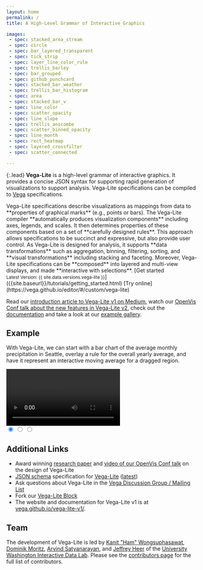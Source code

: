```yaml
---
layout: home
permalink: /
title: A High-Level Grammar of Interactive Graphics

images:
 - spec: stacked_area_stream
 - spec: circle
 - spec: bar_layered_transparent
 - spec: tick_strip
 - spec: layer_line_color_rule
 - spec: trellis_barley
 - spec: bar_grouped
 - spec: github_punchcard
 - spec: stacked_bar_weather
 - spec: trellis_bar_histogram
 - spec: area
 - spec: stacked_bar_v
 - spec: line_color
 - spec: scatter_opacity
 - spec: line_slope
 - spec: trellis_anscombe
 - spec: scatter_binned_opacity
 - spec: line_month
 - spec: rect_heatmap
 - spec: layered_crossfilter
 - spec: scatter_connected

---
```


{:.lead}
**Vega-Lite** is a high-level grammar of interactive graphics. It provides a concise JSON syntax for supporting rapid generation of visualizations to support analysis. Vega-Lite specifications can be compiled to [Vega](http://vega.github.io/vega) specifications.


<span class="lead-columns">
  <span>
    Vega-Lite specifications describe visualizations as mappings from data to **properties of graphical marks** (e.g., points or bars). The Vega-Lite compiler **automatically produces visualization components** including axes, legends, and scales. It then determines properties of these components based on a set of **carefully designed rules**. This approach allows specifications to be succinct and expressive, but also provide user control. As Vega-Lite is designed for analysis, it supports **data transformations** such as aggregation, binning, filtering, sorting, and **visual transformations** including stacking and faceting. Moreover, Vega-Lite specifications can be **composed** into layered and multi-view displays, and made **interactive with selections**.
  </span>
  <span class="lead-buttons">
    [Get started<br><small>Latest Version: {{ site.data.versions.vega-lite }}</small>]({{site.baseurl}}/tutorials/getting_started.html)
    [Try online](https://vega.github.io/editor/#/custom/vega-lite)
  </span>
</span>

Read our [introduction article to Vega-Lite v1 on Medium](https://medium.com/p/438f9215f09e), watch our [OpenVis Conf talk about the new features in Vega-Lite v2](https://www.youtube.com/watch?v=9uaHRWj04D4), check out the [documentation]({{site.baseurl}}/docs/) and take a look at our [example gallery]({{site.baseurl}}/examples/).

## Example

<div id="carousel" class="carousel">
  <p>With Vega-Lite, we can start with a <a class="slide-nav" data-slide="1" data-state="active">bar chart of the average monthly precipitation</a> in Seattle, <a class="slide-nav" data-slide="2">overlay a rule for the overall yearly average</a>, and have it represent <a class="slide-nav" data-slide="3">an interactive moving average for a dragged region</a>.</p>

  <div class="slides">
    <div class="slide" data-state="active">
      <div class="vl-example" data-name="bar_month"></div>
    </div>
    <div class="slide">
      <div class="vl-example" data-name="layer_bar_month"></div>
    </div>
    <div class="slide video-demo">
      <div class="vl-example" data-name="selection_layer_bar_month"></div>
      <video loop>
        <source src="{{site.baseurl}}/site/static/moving-avg.mp4" type="video/mp4">
      </video>
    </div>
  </div>
  <div class="indicators">
    <input class="indicator" name="indicator" data-slide="1" data-state="active" checked type="radio" />
    <input class="indicator" name="indicator" data-slide="2" type="radio" />
    <input class="indicator" name="indicator" data-slide="3" type="radio" />
  </div>
</div>

## Additional Links

* Award winning [research paper](http://idl.cs.washington.edu/papers/vega-lite) and [video of our OpenVis Conf talk](https://www.youtube.com/watch?v=9uaHRWj04D4) on the design of Vega-Lite
* [JSON schema](http://json-schema.org/) specification for [Vega-Lite](https://github.com/vega/schema) ([latest](https://vega.github.io/schema/vega-lite/v2.json))
* Ask questions about Vega-Lite in the [Vega Discussion Group / Mailing List](https://groups.google.com/forum/?fromgroups#!forum/vega-js)
* Fork our [Vega-Lite Block](https://bl.ocks.org/domoritz/455e1c7872c4b38a58b90df0c3d7b1b9)
* The website and documentation for Vega-Lite v1 is at [vega.github.io/vega-lite-v1/](https://vega.github.io/vega-lite-v1/).


## Team

The development of Vega-Lite is led by [Kanit "Ham" Wongsuphasawat](https://twitter.com/kanitw), [Dominik Moritz](https://twitter.com/domoritz), [Arvind Satyanarayan](https://twitter.com/arvindsatya1), and [Jeffrey Heer](https://twitter.com/jeffrey_heer) of the [University Washington Interactive Data Lab](https://idl.cs.washington.edu). Please see the [contributors page](https://github.com/vega/vega-lite/graphs/contributors) for the full list of contributors.
